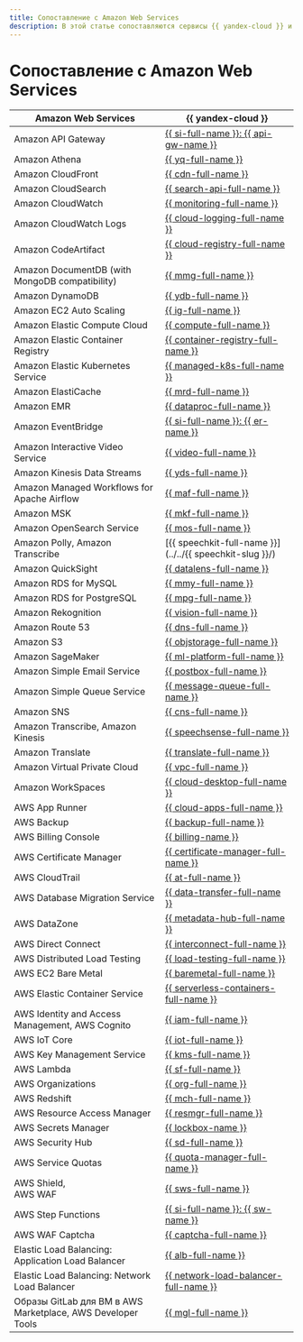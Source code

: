```yaml
---
title: Сопоставление с Amazon Web Services
description: В этой статье сопоставляются сервисы {{ yandex-cloud }} и сервисы Amazon Web Services.
---
```


# Сопоставление с Amazon Web Services


| Amazon Web Services | {{ yandex-cloud }} |
|----|----|
| Amazon API Gateway | [{{ si-full-name }}: {{ api-gw-name }}](../../api-gateway/) |
| Amazon Athena | [{{ yq-full-name }}](../../query/) |
| Amazon CloudFront | [{{ cdn-full-name }}](../../cdn/) |
| Amazon CloudSearch | [{{ search-api-full-name }}](../../search-api/) |
| Amazon CloudWatch | [{{ monitoring-full-name }}](../../monitoring/) |
| Amazon CloudWatch Logs | [{{ cloud-logging-full-name }}](../../logging/) |
| Amazon CodeArtifact | [{{ cloud-registry-full-name }}](../../cloud-registry/) |
| Amazon DocumentDB (with MongoDB compatibility) | [{{ mmg-full-name }}](../../storedoc/) |
| Amazon DynamoDB | [{{ ydb-full-name }}](../../ydb/) |
| Amazon EC2 Auto Scaling | [{{ ig-full-name }}](../../compute/concepts/instance-groups/) |
| Amazon Elastic Compute Cloud | [{{ compute-full-name }}](../../compute/) |
| Amazon Elastic Container Registry | [{{ container-registry-full-name }}](../../container-registry/) |
| Amazon Elastic Kubernetes Service | [{{ managed-k8s-full-name }}](../../managed-kubernetes/) |
| Amazon ElastiCache | [{{ mrd-full-name }}](../../managed-redis/) |
| Amazon EMR | [{{ dataproc-full-name }}](../../data-proc/) |
| Amazon EventBridge | [{{ si-full-name }}: {{ er-name }}](../../serverless-integrations/quickstart/eventrouter.md) |
| Amazon Interactive Video Service | [{{ video-full-name }}](../../video/) |
| Amazon Kinesis Data Streams | [{{ yds-full-name }}](../../data-streams/) |
| Amazon Managed Workflows for Apache Airflow | [{{ maf-full-name }}](../../managed-airflow/) |
| Amazon MSK | [{{ mkf-full-name }}](../../managed-kafka/) |
| Amazon OpenSearch Service | [{{ mos-full-name }}](../../managed-opensearch/) |
| Amazon Polly, Amazon Transcribe | [{{ speechkit-full-name }}](../../{{ speechkit-slug }}/) |
| Amazon QuickSight | [{{ datalens-full-name }}](../../datalens/) |
| Amazon RDS for MySQL | [{{ mmy-full-name }}](../../managed-mysql/) |
| Amazon RDS for PostgreSQL | [{{ mpg-full-name }}](../../managed-postgresql/) |
| Amazon Rekognition | [{{ vision-full-name }}](../../vision/) |
| Amazon Route 53 | [{{ dns-full-name }}](../../dns/) |
| Amazon S3 | [{{ objstorage-full-name }}](../../storage/) |
| Amazon SageMaker | [{{ ml-platform-full-name }}](../../datasphere/) |
| Amazon Simple Email Service | [{{ postbox-full-name }}](../../postbox/) |
| Amazon Simple Queue Service | [{{ message-queue-full-name }}](../../message-queue/) |
| Amazon SNS | [{{ cns-full-name }}](../../notifications/) |
| Amazon Transcribe, Amazon Kinesis | [{{ speechsense-full-name }}](../../speechsense/) |
| Amazon Translate | [{{ translate-full-name }}](../../translate/) |
| Amazon Virtual Private Cloud | [{{ vpc-full-name }}](../../vpc/) |
| Amazon WorkSpaces | [{{ cloud-desktop-full-name }}](../../cloud-desktop/) |
| AWS App Runner | [{{ cloud-apps-full-name }}](../../cloud-apps/) |
| AWS Backup | [{{ backup-full-name }}](../../backup/) |
| AWS Billing Console | [{{ billing-name }}](../../billing/) |
| AWS Certificate Manager | [{{ certificate-manager-full-name }}](../../certificate-manager/) |
| AWS CloudTrail | [{{ at-full-name }}](../../audit-trails/) |
| AWS Database Migration Service | [{{ data-transfer-full-name }}](../../data-transfer/) |
| AWS DataZone | [{{ metadata-hub-full-name }}](../../metadata-hub/) |
| AWS Direct Connect | [{{ interconnect-full-name }}](../../interconnect/) |
| AWS Distributed Load Testing | [{{ load-testing-full-name }}](../../load-testing/) |
| AWS EC2 Bare Metal | [{{ baremetal-full-name }}](../../baremetal/) |
| AWS Elastic Container Service | [{{ serverless-containers-full-name }}](../../serverless-containers/) |
| AWS Identity and Access Management, AWS Cognito | [{{ iam-full-name }}](../../iam/) |
| AWS IoT Core | [{{ iot-full-name }}](../../iot-core/) |
| AWS Key Management Service | [{{ kms-full-name }}](../../kms/) |
| AWS Lambda | [{{ sf-full-name }}](../../functions/) |
| AWS Organizations | [{{ org-full-name }}](../../organization/) |
| AWS Redshift | [{{ mch-full-name }}](../../managed-clickhouse/) |
| AWS Resource Access Manager | [{{ resmgr-full-name }}](../../resource-manager/) |
| AWS Secrets Manager | [{{ lockbox-name }}](../../lockbox/) |
| AWS Security Hub | [{{ sd-full-name }}](../../security-deck/) |
| AWS Service Quotas | [{{ quota-manager-full-name }}](../../quota-manager/) |
| AWS Shield,</br>AWS WAF | [{{ sws-full-name }}](../../smartwebsecurity/) |
| AWS Step Functions | [{{ si-full-name }}: {{ sw-name }}](../../serverless-integrations/quickstart/workflows.md) |
| AWS WAF Captcha | [{{ captcha-full-name }}](../../smartcaptcha/) |
| Elastic Load Balancing: Application Load Balancer | [{{ alb-full-name }}](../../application-load-balancer/) |
| Elastic Load Balancing: Network Load Balancer | [{{ network-load-balancer-full-name }}](../../network-load-balancer/) |
| Образы GitLab для ВМ в AWS Marketplace, AWS Developer Tools | [{{ mgl-full-name }}](../../managed-gitlab/) |